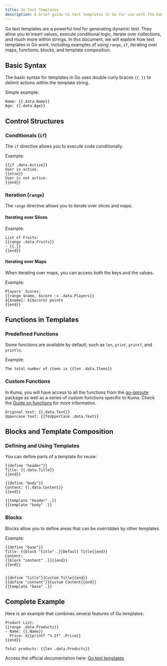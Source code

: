 ```yaml
---
title: Go Text Templates
description: A brief guide to text templates in Go for use with the Kuma Framework
---
```


Go text templates are a powerful tool for generating dynamic text. They allow you to insert values, execute conditional logic, iterate over collections, and much more within strings. In this document, we will explore how text templates in Go work, including examples of using `range`, `if`, iterating over maps, functions, blocks, and template composition.

## Basic Syntax

The basic syntax for templates in Go uses double curly braces `{{ }}` to delimit actions within the template string.

Simple example:

```
Name: {{.data.Name}}
Age: {{.data.Age}}
```

## Control Structures

### Conditionals (`if`)

The `if` directive allows you to execute code conditionally.

Example:

```
{{if .data.Active}}
User is active.
{{else}}
User is not active.
{{end}}
```

### Iteration (`range`)

The `range` directive allows you to iterate over slices and maps.

#### Iterating over Slices

Example:

```
List of Fruits:
{{range .data.Fruits}}
- {{.}}
{{end}}
```

#### Iterating over Maps

When iterating over maps, you can access both the keys and the values.

Example:

```
Players' Scores:
{{range $name, $score := .data.Players}}
${$name}: ${$score} points
{{end}}
```

## Functions in Templates

### Predefined Functions

Some functions are available by default, such as `len`, `print`, `printf`, and `println`.

Example:

```
The total number of items is {{len .data.Items}}
```

### Custom Functions

In Kuma, you will have access to all the functions from the [go-sproute](https://github.com/go-sprout/sprout) package as well as a series of custom functions specific to Kuma. Check the [Guide on functions]() for more information.

```
Original text: {{.data.Text}}
Uppercase text: {{ToUpperCase .data.Text}}
```

## Blocks and Template Composition

### Defining and Using Templates

You can define parts of a template for reuse:

```
{{define "header"}}
Title: {{.data.Title}}
{{end}}

{{define "body"}}
Content: {{.data.Content}}
{{end}}

{{template "header" .}}
{{template "body" .}}
```

### Blocks

Blocks allow you to define areas that can be overridden by other templates.

Example:
```
{{define "base"}}
Title: {{block "title" .}}Default Title{{end}}
Content:
{{block "content" .}}{{end}}
{{end}}


{{define "title"}}Custom Title{{end}}
{{define "content"}}Custom Content{{end}}
{{template "base" .}}
```

## Complete Example

Here is an example that combines several features of Go templates:

```
Product List:
{{range .data.Products}}
- Name: {{.Name}}
  Price: ${{printf "%.2f" .Price}}
{{end}}

Total products: {{len .data.Products}}
```

Access the official documentation here: [Go text templates](https://pkg.go.dev/text/template)
